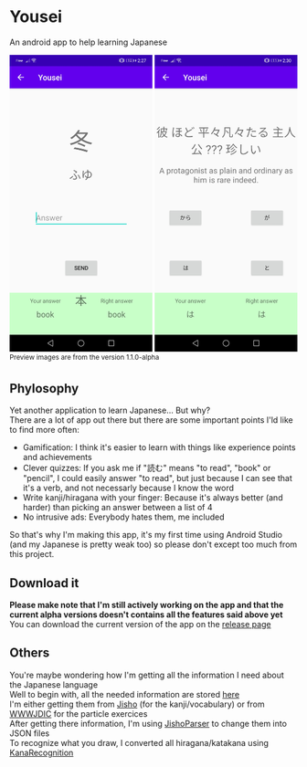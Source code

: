 # Yousei
An android app to help learning Japanese

<img src="preview/01.jpg" width="250" alt="Preview 01"/> <img src="preview/02.jpg" width="250" alt="Preview 02"/><br/>
<sup>Preview images are from the version 1.1.0-alpha</sup>

## Phylosophy
Yet another application to learn Japanese... But why?<br/>
There are a lot of app out there but there are some important points I'ld like to find more often:
 - Gamification: I think it's easier to learn with things like experience points and achievements
 - Clever quizzes: If you ask me if "読む" means "to read", "book" or "pencil", I could easily answer "to read", but just because I can see that it's a verb, and not necessarly because I know the word
 - Write kanji/hiragana with your finger: Because it's always better (and harder) than picking an answer between a list of 4
 - No intrusive ads: Everybody hates them, me included
 
So that's why I'm making this app, it's my first time using Android Studio (and my Japanese is pretty weak too) so please don't except too much from this project.

## Download it
**Please make note that I'm still actively working on the app and that the current alpha versions doesn't contains all the features said above yet**<br/>
You can download the current version of the app on the [release page](https://github.com/Xwilarg/Yousei/releases)

## Others
You're maybe wondering how I'm getting all the information I need about the Japanese language<br/>
Well to begin with, all the needed information are stored [here](app/src/main/res/raw)<br/>
I'm either getting them from [Jisho](https://jisho.org/) (for the kanji/vocabulary) or from [WWWJDIC](http://www.edrdg.org/cgi-bin/wwwjdic/wwwjdic) for the particle exercices<br/>
After getting there information, I'm using [JishoParser](https://github.com/Xwilarg/JishoParser) to change them into JSON files<br/>
To recognize what you draw, I converted all hiragana/katakana using [KanaRecognition](https://github.com/Xwilarg/KanaRecognition)
